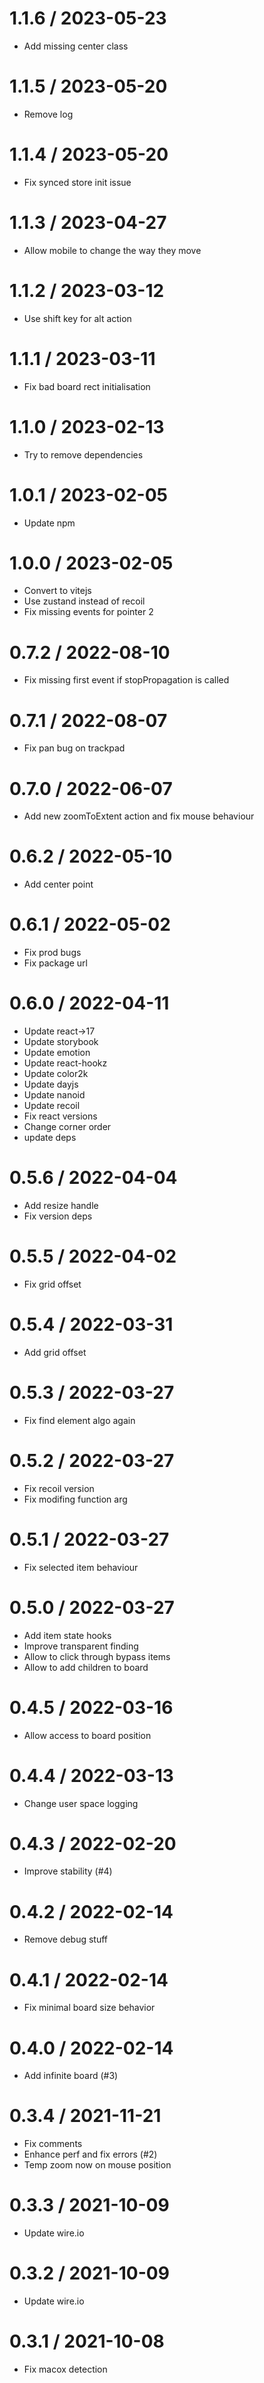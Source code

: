 
1.1.6 / 2023-05-23
==================

  * Add missing center class

1.1.5 / 2023-05-20
==================

  * Remove log

1.1.4 / 2023-05-20
==================

  * Fix synced store init issue

1.1.3 / 2023-04-27
==================

  * Allow mobile to change the way they move

1.1.2 / 2023-03-12
==================

  * Use shift key for alt action

1.1.1 / 2023-03-11
==================

  * Fix bad board rect initialisation

1.1.0 / 2023-02-13
==================

  * Try to remove dependencies

1.0.1 / 2023-02-05
==================

  * Update npm

1.0.0 / 2023-02-05
==================

  * Convert to vitejs
  * Use zustand instead of recoil
  * Fix missing events for pointer 2

0.7.2 / 2022-08-10
==================

  * Fix missing first event if stopPropagation is called

0.7.1 / 2022-08-07
==================

  * Fix pan bug on trackpad

0.7.0 / 2022-06-07
==================

  * Add new zoomToExtent action and fix mouse behaviour

0.6.2 / 2022-05-10
==================

  * Add center point

0.6.1 / 2022-05-02
==================

  * Fix prod bugs
  * Fix package url

0.6.0 / 2022-04-11
==================

  * Update react->17
  * Update storybook
  * Update emotion
  * Update react-hookz
  * Update color2k
  * Update dayjs
  * Update nanoid
  * Update recoil
  * Fix react versions
  * Change corner order
  * update deps

0.5.6 / 2022-04-04
==================

  * Add resize handle
  * Fix version deps

0.5.5 / 2022-04-02
==================

  * Fix grid offset

0.5.4 / 2022-03-31
==================

  * Add grid offset

0.5.3 / 2022-03-27
==================

  * Fix find element algo again

0.5.2 / 2022-03-27
==================

  * Fix recoil version
  * Fix modifing function arg

0.5.1 / 2022-03-27
==================

  * Fix selected item behaviour

0.5.0 / 2022-03-27
==================

  * Add item state hooks
  * Improve transparent finding
  * Allow to click through bypass items
  * Allow to add children to board

0.4.5 / 2022-03-16
==================

  * Allow access to board position

0.4.4 / 2022-03-13
==================

  * Change user space logging

0.4.3 / 2022-02-20
==================

  * Improve stability (#4)

0.4.2 / 2022-02-14
==================

  * Remove debug stuff

0.4.1 / 2022-02-14
==================

  * Fix minimal board size behavior

0.4.0 / 2022-02-14
==================

  * Add infinite board (#3)

0.3.4 / 2021-11-21
==================

  * Fix comments
  * Enhance perf and fix errors (#2)
  * Temp zoom now on mouse position

0.3.3 / 2021-10-09
==================

  * Update wire.io

0.3.2 / 2021-10-09
==================

  * Update wire.io

0.3.1 / 2021-10-08
==================

  * Fix macox detection
